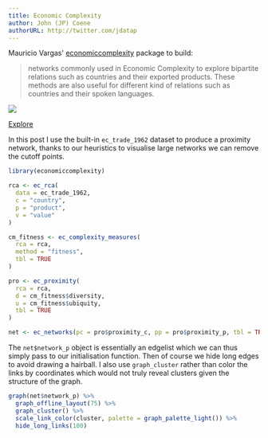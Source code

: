 ```yaml
---
title: Economic Complexity
author: John (JP) Coene
authorURL: http://twitter.com/jdatap
---
```


Mauricio Vargas' [economiccomplexity](https://pacha.hk/economiccomplexity) package to build:

> networks commonly used in Economic Complexity to explore bipartite relations such as countries and their exported products. These methods are also useful for different kind of relations such as countries and their spoken languages.

![](/img/econplex.png)

<a class="button" href="/img/econ.html">Explore</a>

In this post I use the built-in `ec_trade_1962` dataset to produce a proximity network, thanks to our heuristics to visualise large networks we can remove the cutoff points. 

```r
library(economiccomplexity)

rca <- ec_rca(
  data = ec_trade_1962,
  c = "country",
  p = "product",
  v = "value"
)

cm_fitness <- ec_complexity_measures(
  rca = rca,
  method = "fitness",
  tbl = TRUE
)

pro <- ec_proximity(
  rca = rca,
  d = cm_fitness$diversity,
  u = cm_fitness$ubiquity,
  tbl = TRUE
)

net <- ec_networks(pc = pro$proximity_c, pp = pro$proximity_p, tbl = TRUE)
```

The `net$network_p` object is essentially an edgelist which we can thus simply pass to our initialisation function. Then of course we hide long edges to avoid drawing a hairball. I also use `graph_cluster` rather than color the links by coordinates which would not truly reveal clusters given the structure of the graph.

```r
graph(net$network_p) %>% 
  graph_offline_layout(75) %>% 
  graph_cluster() %>% 
  scale_link_color(cluster, palette = graph_palette_light()) %>% 
  hide_long_links(100)
```
